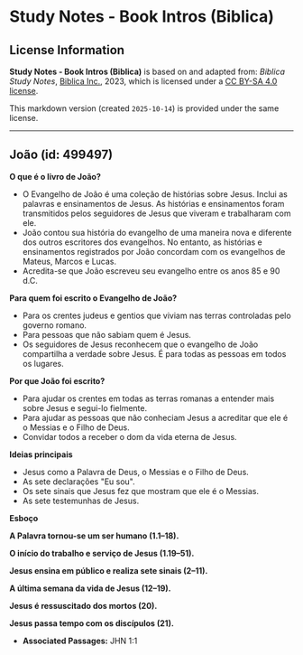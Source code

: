 # Study Notes - Book Intros (Biblica)

## License Information

**Study Notes - Book Intros (Biblica)** is based on and adapted from: _Biblica Study Notes_, [Biblica Inc.](https://www.biblica.com/), 2023, which is licensed under a [CC BY-SA 4.0 license](https://creativecommons.org/licenses/by-sa/4.0/legalcode.en).

This markdown version (created `2025-10-14`) is provided under the same license.



--------------------------------

## João (id: 499497)

**O que é o livro de João?**

* O Evangelho de João é uma coleção de histórias sobre Jesus. Inclui as palavras e ensinamentos de Jesus. As histórias e ensinamentos foram transmitidos pelos seguidores de Jesus que viveram e trabalharam com ele.
* João contou sua história do evangelho de uma maneira nova e diferente dos outros escritores dos evangelhos. No entanto, as histórias e ensinamentos registrados por João concordam com os evangelhos de Mateus, Marcos e Lucas.
* Acredita\-se que João escreveu seu evangelho entre os anos 85 e 90 d.C.

**Para quem foi escrito o Evangelho de João?**

* Para os crentes judeus e gentios que viviam nas terras controladas pelo governo romano.
* Para pessoas que não sabiam quem é Jesus.
* Os seguidores de Jesus reconhecem que o evangelho de João compartilha a verdade sobre Jesus. É para todas as pessoas em todos os lugares.

**Por que João foi escrito?**

* Para ajudar os crentes em todas as terras romanas a entender mais sobre Jesus e segui\-lo fielmente.
* Para ajudar as pessoas que não conheciam Jesus a acreditar que ele é o Messias e o Filho de Deus.
* Convidar todos a receber o dom da vida eterna de Jesus.

**Ideias principais**

* Jesus como a Palavra de Deus, o Messias e o Filho de Deus.
* As sete declarações "Eu sou".
* Os sete sinais que Jesus fez que mostram que ele é o Messias.
* As sete testemunhas de Jesus.

**Esboço**

**A Palavra tornou\-se um ser humano (1\.1–18\).**

**O início do trabalho e serviço de Jesus (1\.19–51\).**

**Jesus ensina em público e realiza sete sinais (2–11\).**

**A última semana da vida de Jesus (12–19\).**

**Jesus é ressuscitado dos mortos (20\).**

**Jesus passa tempo com os discípulos (21\).**

* **Associated Passages:** JHN 1:1

